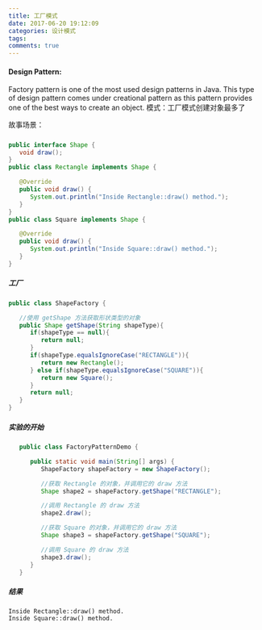 ```yaml
---
title: 工厂模式
date: 2017-06-20 19:12:09
categories: 设计模式
tags:
comments: true
---
```


#### Design Pattern:
Factory pattern is one of the most used design patterns in Java. This type of design pattern comes under creational pattern as this pattern provides one of the best ways to create an object.
模式：工厂模式创建对象最多了

故事场景：
#####
``` java
public interface Shape {
   void draw();
}
public class Rectangle implements Shape {

   @Override
   public void draw() {
      System.out.println("Inside Rectangle::draw() method.");
   }
}
public class Square implements Shape {

   @Override
   public void draw() {
      System.out.println("Inside Square::draw() method.");
   }
}

```
##### 工厂
``` java
public class ShapeFactory {

   //使用 getShape 方法获取形状类型的对象
   public Shape getShape(String shapeType){
      if(shapeType == null){
         return null;
      }
      if(shapeType.equalsIgnoreCase("RECTANGLE")){
         return new Rectangle();
      } else if(shapeType.equalsIgnoreCase("SQUARE")){
         return new Square();
      }
      return null;
   }
}

```
##### 实验的开始 
``` java
   public class FactoryPatternDemo {

      public static void main(String[] args) {
         ShapeFactory shapeFactory = new ShapeFactory();

         //获取 Rectangle 的对象，并调用它的 draw 方法
         Shape shape2 = shapeFactory.getShape("RECTANGLE");

         //调用 Rectangle 的 draw 方法
         shape2.draw();

         //获取 Square 的对象，并调用它的 draw 方法
         Shape shape3 = shapeFactory.getShape("SQUARE");

         //调用 Square 的 draw 方法
         shape3.draw();
      }
   }

```


##### 结果
```text
Inside Rectangle::draw() method.
Inside Square::draw() method.
```

